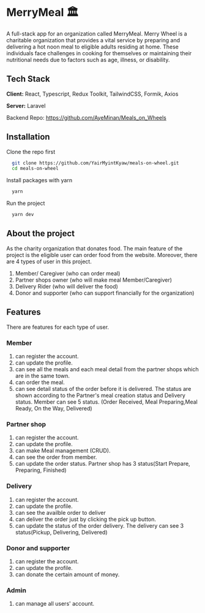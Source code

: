 
# MerryMeal	🏛️

A full-stack app for an organization called MerryMeal. Merry Wheel is a charitable organization that provides a vital service by preparing and delivering a hot noon meal to eligible adults residing at home. These individuals face challenges in cooking for themselves or maintaining their nutritional needs due to factors such as age, illness, or disability.


## Tech Stack

**Client:** React, Typescript, Redux Toolkit, TailwindCSS, Formik, Axios

**Server:** Laravel

Backend Repo: https://github.com/AyeMinan/Meals_on_Wheels

## Installation

Clone the repo first

```bash
  git clone https://github.com/YairMyintKyaw/meals-on-wheel.git
  cd meals-on-wheel
```

Install packages with yarn

```bash
  yarn
```
Run the project

```bash
  yarn dev
```
## About the project

As the charity organization that donates food. The main feature of the project is the eligible user can order food from the website. Moreover, there are 4 types of user in this project.

1. Member/ Caregiver (who can order meal)
2. Partner shops owner (who will make meal Member/Caregiver)
3. Delivery Rider (who will deliver the food)
4. Donor and supporter (who can support financially for the organization)

## Features

There are features for each type of user.

### Member
1. can register the account.
2. can update the profile.
3. can see all the meals and each meal detail from the partner shops which are in the same town.
4. can order the meal.
5. can see detail status of the order before it is delivered. The status are shown according to the Partner's meal creation status and Delivery status.
Member can see 5 status. (Order Received, Meal Preparing,Meal Ready, On the Way, Delivered)

### Partner shop
1. can register the account.
2. can update the profile.
3. can make Meal management (CRUD).
4. can see the order from member.
5. can update the order status. 
Partner shop has 3 status(Start Prepare, Preparing, Finished)

### Delivery
1. can register the account.
2. can update the profile.
3. can see the availble order to deliver
4. can deliver the order just by clicking the pick up button.
5. can update the status of the order delivery.
The delivery can see 3 status(Pickup, Delivering, Delivered)


### Donor and supporter
1. can register the account.
2. can update the profile.
3. can donate the certain amount of money.

### Admin
1. can manage all users' account. 





